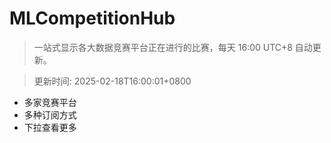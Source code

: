 # MLCompetitionHub

> 一站式显示各大数据竞赛平台正在进行的比赛，每天 16:00 UTC+8 自动更新。
  
> 更新时间: 2025-02-18T16:00:01+0800 

* 多家竞赛平台
* 多种订阅方式
* 下拉查看更多